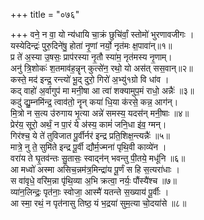 +++
title = "०७६"

+++
वने॒ न वा॒ यो न्य॑धायि चा॒क्रं छुचि॑र्वां॒ स्तोमो॑ भुरणावजीगः ।  
यस्येदिन्द्रः॑ पुरु॒दिने॑षु॒ होता॑ नृ॒णां नर्यो॒ नृत॑मः क्ष॒पावा॑न्॥१॥  
प्र ते॑ अ॒स्या उ॒षसः॒ प्राप॑रस्या नृ॒तौ स्या॑म॒ नृत॑मस्य नृ॒णाम्।  
अनु॑ त्रि॒शोकः॑ श॒तमाव॑ह॒न्नॄन् कुत्से॑न॒ रथो॒ यो अस॑त् सस॒वान्॥२॥  
कस्ते॒ मद॑ इन्द्र॒ रन्त्यो॑ भू॒द् दुरो॒ गिरो॑ अ॒भ्यु॑१ग्रो वि धा॑व ।  
कद् वाहो॑ अ॒र्वागुप॑ मा मनी॒षा आ त्वा॑ शक्यामुप॒मं राधो॒ अन्नैः॑ ॥३॥  
कदु॑ द्यु॒म्नमि॑न्द्र॒ त्वाव॑तो॒ नॄन् कया॑ धि॒या क॑रसे॒ कन्न॒ आग॑न्।  
मि॒त्रो न स॒त्य उ॑रुगाय भृ॒त्या अन्ने॑ समस्य॒ यदस॑न् मनी॒षाः ॥४॥  
प्रेर॑य॒ सूरो॒ अर्थं॒ न पा॒रं ये अ॑स्य॒ कामं॑ जनि॒धा इ॑व॒ ग्मन्।  
गिर॑श्च॒ ये ते॑ तुविजात पू॒र्वीर्नर॑ इन्द्र प्रति॒शिक्ष॒न्त्यन्नैः॑ ॥५॥  
मात्रे॒ नु ते॒ सुमि॑ते इन्द्र पू॒र्वी द्यौर्म॒ज्मना॑ पृथि॒वी काव्ये॑न ।  
वरा॑य ते घृ॒तव॑न्तः सु॒तासः॒ स्वाद्न॑न् भवन्तु पी॒तये॒ मधू॑नि ॥६॥  
आ मध्वो॑ अस्मा असिच॒न्नम॑त्र॒मिन्द्रा॑य पू॒र्णं स हि स॒त्यरा॑धाः ।  
स वा॑वृधे॒ वरि॑म॒न्ना पृ॑थि॒व्या अ॒भि क्रत्वा॒ नर्यः॒ पौंस्यै॑श्च ॥७॥  
व्या॑न॒लिन्द्रः॒ पृत॑नाः॒ स्वोजा॒ आस्मै॑ यतन्ते स॒ख्याय॑ पू॒र्वीः ।  
आ स्मा॒ रथं॒ न पृत॑नासु तिष्ठ॒ यं भ॒द्रया॑ सुम॒त्या चो॒दया॑से ॥८॥